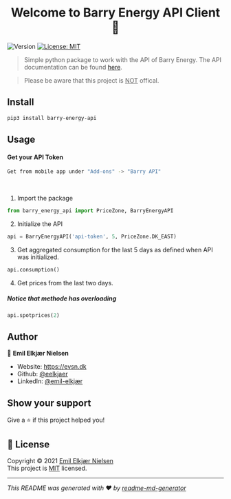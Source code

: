 <h1 align="center">Welcome to Barry Energy API Client 👋</h1>
<p>
  <img alt="Version" src="https://img.shields.io/badge/version-1.0.0-blue.svg?cacheSeconds=2592000" />
  <a href="LICENSE" target="_blank">
    <img alt="License: MIT" src="https://img.shields.io/badge/License-MIT-yellow.svg" />
  </a>
</p>

> Simple python package to work with the API of Barry Energy. 
> The API documentation can be found [here](https://developer.barry.energy).

> Please be aware that this project is <u>NOT</u> offical.

## Install

```sh
pip3 install barry-energy-api
```

## Usage

#### Get your API Token
```sh
Get from mobile app under "Add-ons" -> "Barry API"
```
<br>

1. Import the package
```python
from barry_energy_api import PriceZone, BarryEnergyAPI
```
2. Initialize the API
```python
api = BarryEnergyAPI('api-token', 5, PriceZone.DK_EAST)
```
3. Get aggregated consumption for the last 5 days as defined when API was initialized.
```python
api.consumption()
```
4. Get prices from the last two days.
##### Notice that methode has overloading
```python
api.spotprices(2)
```


## Author

👤 **Emil Elkjær Nielsen**

* Website: https://evsn.dk
* Github: [@eelkjaer](https://github.com/eelkjaer)
* LinkedIn: [@emil-elkjær](https://linkedin.com/in/emil-elkjær)

## Show your support

Give a ⭐️ if this project helped you!

## 📝 License

Copyright © 2021 [Emil Elkjær Nielsen](https://github.com/eelkjaer) <br />
This project is [MIT](LICENSE) licensed.

***
_This README was generated with ❤️ by [readme-md-generator](https://github.com/kefranabg/readme-md-generator)_